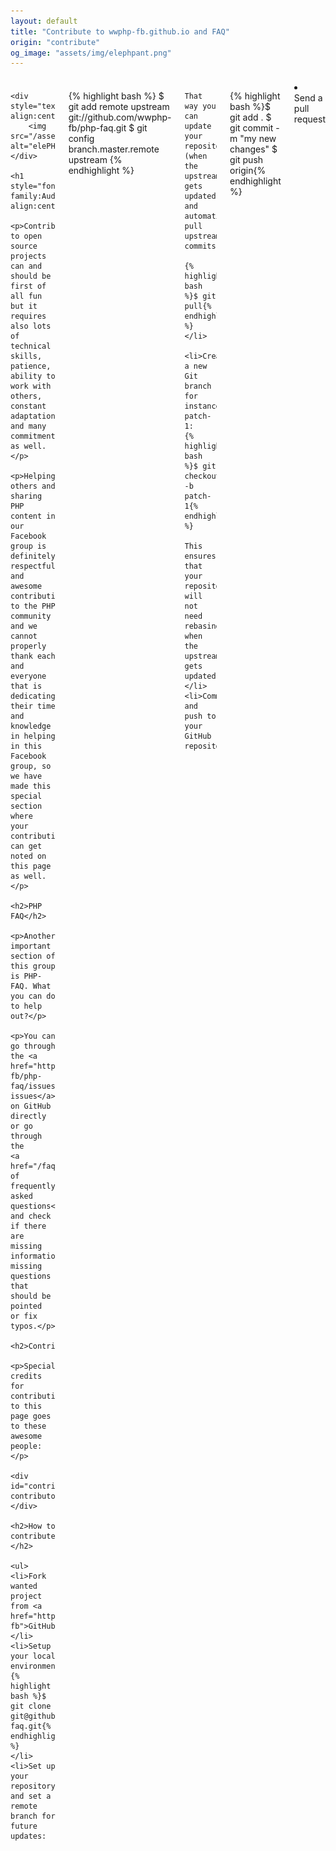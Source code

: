```yaml
---
layout: default
title: "Contribute to wwphp-fb.github.io and FAQ"
origin: "contribute"
og_image: "assets/img/elephpant.png"
---
```

<div class="row" style="padding-top:8px">
    <div class="large-12 columns">

    <div style="text-align:center;">
        <img src="/assets/img/elephpant.png" alt="elePHPant">
    </div>

    <h1 style="font-family:Audiowide;text-align:center">Contribute</h1>

    <p>Contributing to open source projects can and should be first of all fun but it requires also lots of technical skills, patience,
    ability to work with others, constant adaptations and many commitments as well.</p>

    <p>Helping others and sharing PHP content in our Facebook group is definitely respectful and awesome contribution to the PHP community and we cannot properly
    thank each and everyone that is dedicating their time and knowledge in helping in this Facebook group, so we have made this special section where
    your contribution can get noted on this page as well.</p>

    <h2>PHP FAQ</h2>

    <p>Another important section of this group is PHP-FAQ. What you can do to help out?</p>

    <p>You can go through the <a href="https://github.com/wwphp-fb/php-faq/issues">open issues</a> on GitHub directly or go through the
    <a href="/faq">list of frequently asked questions</a> and check if there are missing information, missing questions that should be pointed
    or fix typos.</p>

    <h2>Contributors</h2>

    <p>Special credits for contributions to this page goes to these awesome people:</p>

    <div id="contribute-contributors"></div>

    <h2>How to contribute?</h2>

    <ul>
    <li>Fork wanted project from <a href="https://github.com/wwphp-fb">GitHub</a></li>
    <li>Setup your local environment:
    {% highlight bash %}$ git clone git@github.com:your_username/php-faq.git{% endhighlight %}
    </li>
    <li>Set up your repository and set a remote branch for future updates:

{% highlight bash %}
$ git add remote upstream git://github.com/wwphp-fb/php-faq.git
$ git config branch.master.remote upstream
{% endhighlight %}

    That way you can update your repository (when the upstream gets updated) and automatically pull upstream commits:

    {% highlight bash %}$ git pull{% endhighlight %}
    </li>

    <li>Create a new Git branch for instance patch-1:
    {% highlight bash %}$ git checkout -b patch-1{% endhighlight %}

    This ensures that your repository will not need rebasing when the upstream gets updated.
    </li>
    <li>Commit and push to your GitHub repository
{% highlight bash %}$ git add .
$ git commit -m "my new changes"
$ git push origin{% endhighlight %}
    </li>
    <li>Send a pull request</li>
    </ul>
    </div>
</div>
